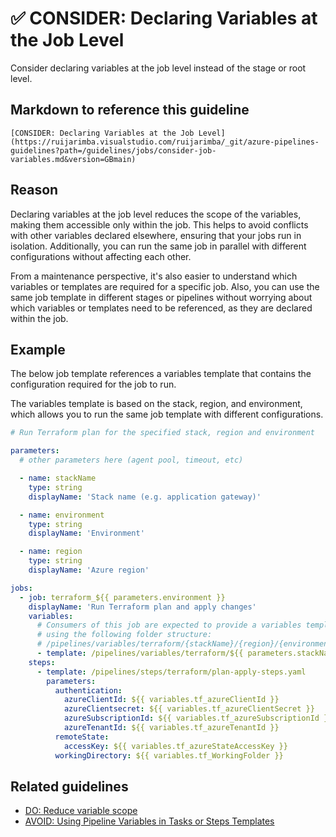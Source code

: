 # ✅ CONSIDER: Declaring Variables at the Job Level

Consider declaring variables at the job level instead of the stage or root level.

## Markdown to reference this guideline

```plaintext
[CONSIDER: Declaring Variables at the Job Level](https://ruijarimba.visualstudio.com/ruijarimba/_git/azure-pipelines-guidelines?path=/guidelines/jobs/consider-job-variables.md&version=GBmain)
```

## Reason

Declaring variables at the job level reduces the scope of the variables, making
them accessible only within the job. This helps to avoid conflicts with other
variables declared elsewhere, ensuring that your jobs run in isolation.
Additionally, you can run the same job in parallel with different configurations
without affecting each other.

From a maintenance perspective, it's also easier to understand which variables
or templates are required for a specific job. Also, you can use the same job
template in different stages or pipelines without
worrying about which variables or templates need to be referenced, as they are
declared within the job.

## Example

The below job template references a variables template that contains the
configuration required for the job to run.

The variables template is based on the stack, region, and environment, which
allows you to run the same job template with different configurations.

```yaml
# Run Terraform plan for the specified stack, region and environment

parameters:
  # other parameters here (agent pool, timeout, etc)

  - name: stackName
    type: string
    displayName: 'Stack name (e.g. application gateway)'

  - name: environment
    type: string
    displayName: 'Environment'

  - name: region
    type: string
    displayName: 'Azure region'

jobs:
  - job: terraform_${{ parameters.environment }}
    displayName: 'Run Terraform plan and apply changes'
    variables:
      # Consumers of this job are expected to provide a variables template 
      # using the following folder structure:
      # /pipelines/variables/terraform/{stackName}/{region}/{environment}-variables.yaml
      - template: /pipelines/variables/terraform/${{ parameters.stackName }}/${{ parameters.region }}/${{ parameters.environment }}-variables.yaml@self
    steps:
      - template: /pipelines/steps/terraform/plan-apply-steps.yaml
        parameters:
          authentication:
            azureClientId: ${{ variables.tf_azureClientId }}
            azureClientsecret: ${{ variables.tf_azureClientSecret }}
            azureSubscriptionId: ${{ variables.tf_azureSubscriptionId }}
            azureTenantId: ${{ variables.tf_azureTenantId }}
          remoteState:
            accessKey: ${{ variables.tf_azureStateAccessKey }}
          workingDirectory: ${{ variables.tf_WorkingFolder }}
```

## Related guidelines

- [DO: Reduce variable scope](/guidelines/variables/do-variable-scope.md)
- [AVOID: Using Pipeline Variables in Tasks or Steps Templates](/guidelines/steps/avoid-pipeline-variables.md)
